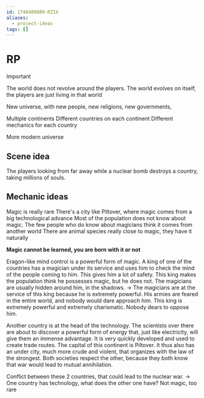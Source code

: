 ```yaml
---
id: 1740409889-RZIX
aliases:
  - project-ideas
tags: []
---
```


# RP

> [!IMPORTANT]
> The world does not revolve around the players. The world evolves on itself, the players are just living in that world

New universe, with new people, new religions, new governments,

Multiple continents
Different countries on each continent
Different mechanics for each country

More modern universe

## Scene idea

The players looking from far away while a nuclear bomb destroys a country, taking millions of souls.

## Mechanic ideas

Magic is really rare
There's a city like Piltover, where magic comes from a big technological advance
Most of the population does not know about magic. The few people who do know about magicians think it comes from another world
There are animal species really close to magic, they have it naturally

**Magic cannot be learned, you are born with it or not**

Eragon-like mind control is a powerful form of magic. A king of one of the countries has a magician under its service and uses him to check the mind of the people coming to him. This gives him a lot of safety.
This king makes the population think he possesses magic, but he does not. The magicians are usually hidden around him, in the shadows.
-> The magicians are at the service of this king because he is extremely powerful. His armies are feared in the entire world, and nobody would dare approach him.
This king is extremely powerful and extremely charismatic. Nobody dears to oppose him.

Another country is at the head of the technology. The scientists over there are about to discover a powerful form of energy that, just like electricity, will give them an immense advantage. It is very quickly developed and used to create trade routes.
The capital of this continent is Piltover. It thus also has an under city, much more crude and violent, that organizes with the law of the strongest. Both societies respect the other, because they both know that war would lead to mutual annihilation.

Conflict between these 2 countries, that could lead to the nuclear war.
-> One country has technology, what does the other one have? Not magic, too rare
